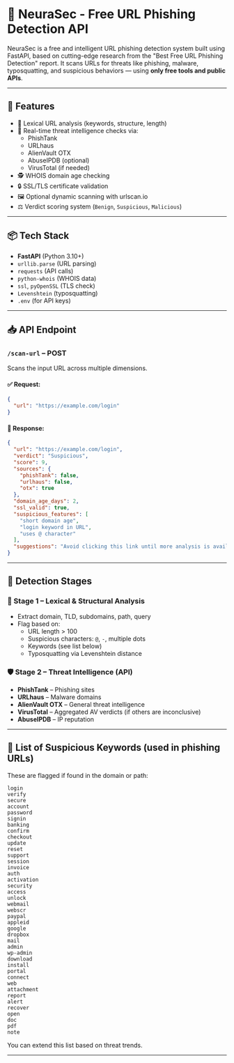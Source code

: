 # 🔐 NeuraSec - Free URL Phishing Detection API

NeuraSec is a free and intelligent URL phishing detection system built using FastAPI, based on cutting-edge research from the "Best Free URL Phishing Detection" report. It scans URLs for threats like phishing, malware, typosquatting, and suspicious behaviors — using **only free tools and public APIs**.

---

## 🚀 Features

- 🧠 Lexical URL analysis (keywords, structure, length)
- 📡 Real-time threat intelligence checks via:
  - PhishTank
  - URLhaus
  - AlienVault OTX
  - AbuseIPDB (optional)
  - VirusTotal (if needed)
- 🕵️ WHOIS domain age checking
- 🔒 SSL/TLS certificate validation
- 🖼️ Optional dynamic scanning with urlscan.io
- ⚖️ Verdict scoring system (`Benign`, `Suspicious`, `Malicious`)

---

## 📦 Tech Stack

- **FastAPI** (Python 3.10+)
- `urllib.parse` (URL parsing)
- `requests` (API calls)
- `python-whois` (WHOIS data)
- `ssl`, `pyOpenSSL` (TLS check)
- `Levenshtein` (typosquatting)
- `.env` (for API keys)

---

## 📥 API Endpoint

### `/scan-url` – POST

Scans the input URL across multiple dimensions.

#### ✅ Request:

```json
{
  "url": "https://example.com/login"
}
```

#### 🔁 Response:

```json
{
  "url": "https://example.com/login",
  "verdict": "Suspicious",
  "score": 9,
  "sources": {
    "phishTank": false,
    "urlhaus": false,
    "otx": true
  },
  "domain_age_days": 2,
  "ssl_valid": true,
  "suspicious_features": [
    "short domain age",
    "login keyword in URL",
    "uses @ character"
  ],
  "suggestions": "Avoid clicking this link until more analysis is available"
}
```

---

## 🔄 Detection Stages

### 🧩 Stage 1 – Lexical & Structural Analysis

- Extract domain, TLD, subdomains, path, query
- Flag based on:
  - URL length > 100
  - Suspicious characters: `@`, `-`, multiple dots
  - Keywords (see list below)
  - Typosquatting via Levenshtein distance

### 🛡️ Stage 2 – Threat Intelligence (API)

- **PhishTank** – Phishing sites
- **URLhaus** – Malware domains
- **AlienVault OTX** – General threat intelligence
- **VirusTotal** – Aggregated AV verdicts (if others are inconclusive)
- **AbuseIPDB** – IP reputation


---

## 🛑 List of Suspicious Keywords (used in phishing URLs)

These are flagged if found in the domain or path:

```
login
verify
secure
account
password
signin
banking
confirm
checkout
update
reset
support
session
invoice
auth
activation
security
access
unlock
webmail
webscr
paypal
appleid
google
dropbox
mail
admin
wp-admin
download
install
portal
connect
web
attachment
report
alert
recover
open
doc
pdf
note
```

You can extend this list based on threat trends.

---
